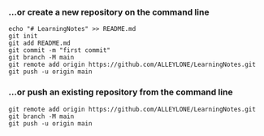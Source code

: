 ### …or create a new repository on the command line



```
echo "# LearningNotes" >> README.md
git init
git add README.md
git commit -m "first commit"
git branch -M main
git remote add origin https://github.com/ALLEYLONE/LearningNotes.git
git push -u origin main
```

### …or push an existing repository from the command line



```
git remote add origin https://github.com/ALLEYLONE/LearningNotes.git
git branch -M main
git push -u origin main
```

